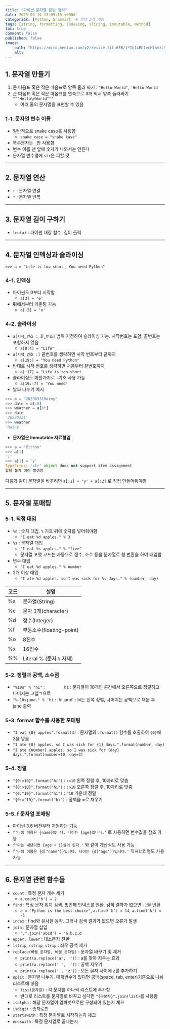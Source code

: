 ```yaml
---
title: "파이썬 문자열 문법 정리"
date: 2025-05-14 17:09:55 +0900
categories: [Python, Grammar]  # 최대 2개 가능
tags: [string, formatting, indexing, slicing, immutable, method]
toc: true
comment: false
published: false
image:
    path: "https://miro.medium.com/v2/resize:fit:656/1*Ib1xRU1vcHlhmzL5LdIrrg.jpeg"
    alt: 
---
```


## 1. 문자열 만들기

1. 큰 따옴표 혹은 작은 따옴표로 양쪽 둘러 싸기 : `"Hello World"`, `'Hello World`
2. 큰 따옴표 혹은 작은 따옴표를 연속으로 3개 써서 양쪽 둘러싸기 `"""Hello\nWorld"""`
	- 여러 줄의 문자열을 표현할 수 있음
	
### 1-1. 문자열 변수 이름

- 일반적으로 snake case를 사용함
	- `snake_case = "snake kase"`
- 특수문자는 `_`만 사용함
- 변수 이름 맨 앞에 숫자가 나와서는 안된다
- 문자열 변수명에 `str`은 피할 것

---

## 2. 문자열 연산

- `+` : 문자열 연결
- `*` : 문자열 반복

---

## 3. 문자열 길이 구하기

- `len(a)` : 파이썬 내장 함수. 길이 출력

---

## 4. 문자열 인덱싱과 슬라이싱

`>>> a = "Life is too short, You need Python"`

### 4-1. 인덱싱

- 파이썬도 0부터 시작함 
	- `a[3] = 'e'`
- 뒤에서부터 카운팅 가능 
	- `a[-2] = 'o'`

### 4-2. 슬라이싱

- `a[시작_번호 : 끝_번호]` 범위 지정하여 슬라이싱 가능. 시작번호는 포함, 끝번호는 포함하지 않음
	- `a[0:4] = "Life"` 
- `a[시작_번호 :]` 끝번호를 생략하면 시작 번호부터 끝까지 
	- `a[19:] = "You need Python"`
- 반대로 시작 번호를 생략하면 처음부터 끝번호까지
	- `a[:17] = "Life is too short`
- 슬라이싱도 마찬가지로 `-`기호 사용 가능
	- `a[19:-7] = 'You need'` 
- 날짜 나누기 예시

```python
>>> a = "20230331Rainy"
>>> date = a[:8]
>>> weather = a[8:]
>>> date
'20230331'
>>> weather
'Rainy'
```

- **문자열은 Immutable 자료형임**

```python
>>> a = "Pithon"
>>> a[1]
'i'
>>> a[1] = 'y'
TypeError: 'str' object does not support item assignment
할당 불가 에러 발생함
```

다음과 같이 문자열을 바꾸려면 `a[:1] + 'y' + a[:2]` 로 직접 만들어줘야함

---

## 5. 문자열 포매팅

### 5-1. 직접 대입

- `%d` : 숫자 대입. `%` 기호 뒤에 숫자를 넣어줘야함
	- `"I eat %d apples." % 3`
- `%s` : 문자열 대입
	- `"I eat %s apples." % "five"`
	- 문자열 포맷 코드는 자동으로 정수, 소수 등을 문자열로 형 변환을 하여 대입함
- 변수 대입
	-  `"I eat %d apples." % number`
- 2개 이상 대입
	- `"I ate %d apples. so I was sick for %s days." % (number, day)`

|코드|설명|
|---|---|
|%s|문자열(String)|
|%c|문자 1개(character)|
|%d|정수(Integer)|
|%f|부동소수(floating-point)|
|%o|8진수|
|%x|16진수|
|%%|Literal % (문자 `%` 자체)|

### 5-2. 정렬과 공백, 소수점

- `"%10s" % "hi"` : `        hi` : 문자열이 10개인 공간에서 오른쪽으로 정렬하고 나머지는 고앱ㄱ으로
- `"%-10sjane." % 'hi` : 'hi        jane' : hi는 왼쪽 정렬, 나머지는 공백으로 채운 후 jane 출력

### 5-3. format 함수를 사용한 포매팅

- `"I eat {0} apples".format(3)` : 문자열의 `.format()` 함수를 호출하여 `{0}`에 3을 넣음
- `"I ate {0} apples. so I was sick for {1} days.".format(number, day)` 
- `"I ate {number} apples. so I was sick for {day} days.".format(number=10, day=3)`

### 5-4. 정렬

- `"{0:<10}".format("hi")` : `:<10` 왼쪽 정렬 후, 10자리로 맞춤
- `"{0:>10}".format("hi")` : `:>10` 오른쪽 정렬 후, 10자리로 맞춤
- `"{0:^10}".format("hi")` : `^10` 가운데 정렬
- `"{0:=^10}".format("hi")` : 공백을 =로 채우기

### 5-5. f 문자열 포매팅

- 파이썬 3.6 버전부터 지원하는 기능
- `f'나의 이름은 {name}입니다. 나이는 {age}입니다.'` 로 사용하면 변수값을 참조 가능
- `f'나는 내년이면 {age + 1}살이 된다.'` 와 같이 계산식도 사용 가능
- `f'나의 이름은 {d["name"]}입니다. 나이는 {d["age"]}입니다.'` 딕셔너리형도 사용 가능

---

## 6. 문자열 관련 함수들

- `count` : 특정 문자 개수 세기
	- `a.count('b') = 2`
- `find` : 특정 문자 위치 검색. 첫번째 인덱스를 반환. 검색 결과가 없으면 `-1`을 반환
	- `a = "Python is the best choice"`, `a.find('b') = 14`, `a.find('k') = -1`
- `index` : find와 유사한 동작. 그러나 검색 결과가 없으면 오류가 발생
- `join` : 문자열 삽입
	- `",".join('abcd') = 'a,b,c,d`
- `upper, lower` : 대소문자 전환
- `lstrip`, `rstrip`, `strip` : 좌우 공백 제거
- `replace(바뀔_문자열, 바꿀_문자열)` : 문자열 바꾸기 및 제거
	- `print(a.replace('a', ''))` : a를 찾아 지우는 효과
	- `print(a.replace(' ', ''))` : 공백 지우기
	- `print(a.replace('', 'z'))` : 모든 글자 사이에 z를 추가하기
- `split` : 문자열 나누기. 매개변수가 없다면 공백(space, tab, enter)기준으로 나눠 리스트에 넣음
	- `list(문자열)` : 각 문자를 하나씩 리스트에 추가함
	- 반대로 리스트를 문자열로 바꾸고 싶다면 `"{구분자}".join(list)`를 사용함
- `isalpha` : 해당 문자열이 알파벳으로만 구성되어 있는지 체크
- `isdigit` : 숫자로만
- `startswith` : 특정 문자열로 시작하는지 체크
- `endswith` : 특정 문자열로 끝나는지



